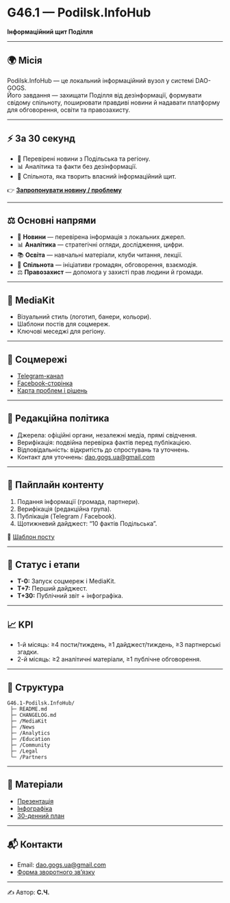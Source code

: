 # G46.1 — Podilsk.InfoHub  
**Інформаційний щит Поділля**

---

## 🌍 Місія
Podilsk.InfoHub — це локальний інформаційний вузол у системі DAO-GOGS.  
Його завдання — захищати Поділля від дезінформації, формувати свідому спільноту, поширювати правдиві новини й надавати платформу для обговорення, освіти та правозахисту.  

---

## ⚡ За 30 секунд
- 📰 Перевірені новини з Подільська та регіону.  
- 📊 Аналітика та факти без дезінформації.  
- 🤝 Спільнота, яка творить власний інформаційний щит.  

👉 [**Запропонувати новину / проблему**](https://forms.gle/placeholder)  

---

## ⚖️ Основні напрями
- 📰 **Новини** — перевірена інформація з локальних джерел.  
- 📊 **Аналітика** — стратегічні огляди, дослідження, цифри.  
- 📚 **Освіта** — навчальні матеріали, клуби читання, лекції.  
- 🤝 **Спільнота** — ініціативи громадян, обговорення, взаємодія.  
- ⚖️ **Правозахист** — допомога у захисті прав людини й громади.  

---

## 🎨 MediaKit
- Візуальний стиль (логотип, банери, кольори).  
- Шаблони постів для соцмереж.  
- Ключові меседжі для регіону.  

---

## 📡 Соцмережі
- [Telegram-канал](https://t.me/placeholder)  
- [Facebook-сторінка](https://www.facebook.com/gogs.gromada.svidomih/)  
- [Карта проблем і рішень](https://forms.gle/placeholder)  

---

## 📝 Редакційна політика
- Джерела: офіційні органи, незалежні медіа, прямі свідчення.  
- Верифікація: подвійна перевірка фактів перед публікацією.  
- Відповідальність: відкритість до спростувань та уточнень.  
- Контакт для уточнень: [dao.gogs.ua@gmail.com](mailto:dao.gogs.ua@gmail.com)  

---

## 🔄 Пайплайн контенту
1. Подання інформації (громада, партнери).  
2. Верифікація (редакційна група).  
3. Публікація (Telegram / Facebook).  
4. Щотижневий дайджест: “10 фактів Подільська”.  

📄 [Шаблон посту](https://gitbook.io/placeholder)  

---

## 📅 Статус і етапи
- **T-0:** Запуск соцмереж і MediaKit.  
- **T+7:** Перший дайджест.  
- **T+30:** Публічний звіт + інфографіка.  

---

## 📈 KPI
- 1-й місяць: ≥4 пости/тиждень, ≥1 дайджест/тиждень, ≥3 партнерські згадки.  
- 2-й місяць: ≥2 аналітичні матеріали, ≥1 публічне обговорення.  

---

## 📂 Структура
```
G46.1-Podilsk.InfoHub/
 ├─ README.md
 ├─ CHANGELOG.md
 ├─ /MediaKit
 ├─ /News
 ├─ /Analytics
 ├─ /Education
 ├─ /Community
 ├─ /Legal
 └─ /Partners
```

---

## 📂 Матеріали
- [Презентація](https://drive.google.com/placeholder)  
- [Інфографіка](https://gitbook.io/placeholder)  
- [30-денний план](https://gitbook.io/placeholder)  

---

## 📬 Контакти
- Email: [dao.gogs.ua@gmail.com](mailto:dao.gogs.ua@gmail.com)  
- [Форма зворотного зв’язку](https://forms.gle/placeholder)  

---

✍️ Автор: **С.Ч.**
